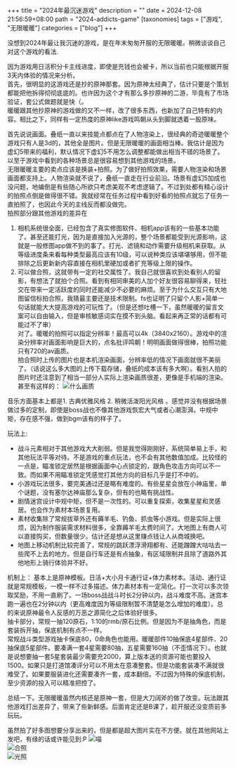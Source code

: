 +++
title = "2024年最沉迷游戏"
description = ""
date = 2024-12-08 21:56:59+08:00
path = "2024-addicts-game"
[taxonomies]
tags = ["游戏", "无限暖暖"]
categories = ["blog"]
+++

没想到2024年最让我沉迷的游戏，是在年末匆匆开服的无限暖暖。稍微谈谈自己对这个游戏的看法.

<!-- more -->

因为游戏用日活积分卡主线进度，即使是充钱也会被卡，所以当前也只能根据开服3天内体验的情况来分析。  
首先，很明显的这游戏还是抄的原神那套。因为原神太经典了，估计只要是个策划都能把他拆得彻彻底底的。也许因为这个才有那么多抄原神的二游，毕竟有了市场验证，套公式做题就是快（。  
暖暖跟其他抄原神的游戏做的又不一样，改了很多东西，也新加了自己特有的内容。相比之下，同样有一定热度的原神like游戏鸣朝从头到脚就透着一股原味。  

首先说说画面。叠纸一直以来技能点都点在了人物渲染上，很经典的奇迹暖暖整个游戏只有人是3d的，其他全是图片。但是无限暖暖的画面相当棒。我估计是因为虚幻5带来的福利，默认情况下虚幻5不用怎么调整都能做出相当不错的场景了。以至于游戏中看到的各种场景总是很容易想到其他游戏的场景。  
无限暖暖主要的卖点应该是换装+拍照。为了做好拍照效果，需要人物渲染和场景画面都支持上。人物渲染就不说了，叠纸一直走在行业前沿。场景有虚幻5加成也没问题，地编倒是有些随心所欲只考虑美观不考虑逻辑了。不过到处都有精心设计的拍照点倒是做得很不错。我就经常在任务过程中看到好看的拍照点就忘了任务一直拍照了，也因此今天的主线反而都没做完。  
拍照部分跟其他游戏的差异在   
1. 相机系统很全面，已经包含了真实修图软件、相机app该有的一些基本功能了。甚至还能打光，因为是直接加入光源的，整个场景都能受到光源影响，这就是一般修图app做不到的事了。打光、滤镜和动作需要升级相机来获取。从等级进度条来看每种类型最高应该有10级，可以说种类应该堪堪够用，但不能排除之后更新新内容直接在相机里硬加或者扩充等级上限的操作。  
2. 可以做合照，这就带有一定的社交属性了。我自己就很喜欢到处看别人的留影，有想法了就拍个合照。看到有相同审美的人加个好友很容易聊得来，轻社交在带来一定活跃度的同时还能减少不必要的麻烦。至于为什么交互只有大地图留信标拍合照，我猜最主要还是技术限制。fs也证明了只留个人影+简单一句话就能大大提高游戏的可玩性了。（但是还想吐槽一下，虽然暖暖的留言文案可以自由输入，但是审核敏感词实在摸不到头脑。看起来再正常的话都有可能过不了审）  
对了。暖暖的拍照可以指定分辨率！最高可以4k（3840x2160）。游戏中的渲染分辨率对画面影响是巨大的，点名批评鸣朝！明明画面做得很棒，拍照功能只有720的av画质。  
拍合照时上传的图片也是本机渲染画面，分辨率低的情况下画面就很不美丽了。（话说这么多大图的上传下载存储，叠纸的成本该有多大啊）。看别人拍的图片时还注意到了相当一部分人实际上渲染画质很差，更像是手机端的渲染。甚至有这样的： ![什么画质](av-quality.png)   

音乐方面基本上都是1. 古典优雅风格 2. 稍微活泼阳光风格 。感觉并没有根据场景做过多的定制，即使是boss战也不像其他游戏恢宏大气或者心潮澎湃。中规中矩，存在感不强，做到bgm该有的样子了。  

玩法上:  
- 战斗元素相对于其他游戏大大削弱。但是我觉得刚刚好，系统简单易上手，和其他玩法平等对待。不是游戏的重点玩法，也不会有其他数值加成。比较怪的一点是，瞄准锁定居然是根据画面中心点锁定的，跟角色攻击方向可以不一致。而如果不用瞄准锁定凭感觉打其他方向的目标几乎是打不中的。  
- 小游戏玩法很多，要完美通过还是略有难度的。有些星星会放在小神庙里，单个谜题，没有塞尔达神庙那么复杂，但有的也略有挑战性。  
- 剧情迷宫设计中规中矩，但不是一次性的。可以重复探索，收集星星和灵感居。也会作为素材本场景复用。  
- 素材收集除了常规拔草外还有薅羊毛、钓鱼、抓虫等小游戏。但是实际上很烦，因为制作服装需求材料很多，全靠薅羊毛太费时间了。大地图上有商人可以直接购买，但数量很少。估计还是想从这里赚点钱让人从商城换吧。  
- 地图上移动机制比较完善了，常规的跳跃漂浮滑翔都有、还能蹭蹭大咕咕去一些爬不上去的地方。但是自行车还是有点抽象，有区域限制并且除了道路外其他地形上骑行体验并不好。  

机制上： 基本上是原神模板。日活+大小月卡通行证+体力素材本。活动、通行证就是常规模板，一模一样不过多描述。体力素材本有一定简化。打一次可以多次领取奖励，不用一直刷了。一场boss战战斗时长2分钟以内，战斗难度不高。迷宫本跑一遍也在2分钟以内（更高难度因为等级限制暂不清楚是怎么增加的难度）。总的来说原神最令人反感的万恶之源简化之后体验好很多。  
抽卡部分，常规一抽120原石，1:10的rmb/原石比例。但是因为不是抽角色，而是套装拆开抽，保底机制有点不一样。  
常规战斗类型游戏抽卡保底80，0命角色也能用。暖暖部件10抽保底4星部件、20抽保底5星部件。要凑满一套4星需要80抽，五星需要160抽（不歪情况下）。也就是说想要抽一套5星套装最少需要充2000，算上版本送的资源可能也要投入1500。如果只是打道馆凑评分可以不用太在意凑整套。但是功能套装凑不满就很难受了。如果要服装进化还需要凑齐一套，成本翻倍。不过因为特殊的保底机制，至少资源的投入可以精准把控了。   

总结一下。无限暖暖虽然内核还是原神一套，但是大刀阔斧的做了改变。玩法跟其他游戏打出差异了，带来了些新鲜感。后面肯定还是B课了，趁开服还没变质前多玩玩。  

虽然拍了好多图想要分享出来的，但是都是超大图片实在不方便。就在其他网站上发吧，有缘的话或许能见到:P
![喵](nya.jpg)  
![合照](2024_12_07_22_35_20_25641171.jpeg)  
![光照](2024_12_08_15_51_52_13098472.jpeg)
